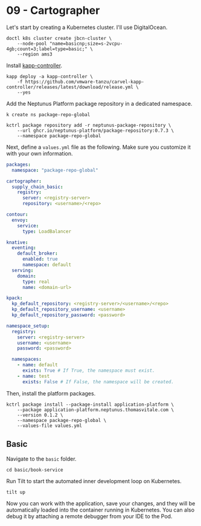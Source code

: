 # 09 - Cartographer

Let's start by creating a Kubernetes cluster. I'll use DigitalOcean.

```shell
doctl k8s cluster create jbcn-cluster \
    --node-pool "name=basicnp;size=s-2vcpu-4gb;count=3;label=type=basic;" \
    --region ams3
```

Install [kapp-controller](https://carvel.dev/kapp-controller/).

```shell
kapp deploy -a kapp-controller \
    -f https://github.com/vmware-tanzu/carvel-kapp-controller/releases/latest/download/release.yml \
    --yes
```

Add the Neptunus Platform package repository in a dedicated namespace.

```shell
k create ns package-repo-global
```

```shell
kctrl package repository add -r neptunus-package-repository \
    --url ghcr.io/neptunus-platform/package-repository:0.7.3 \
    --namespace package-repo-global
```

Next, define a `values.yml` file as the following. Make sure you customize it with your own information.

```yaml
packages:
  namespace: "package-repo-global"

cartographer:
  supply_chain_basic:
    registry:
      server: <registry-server>
      repository: <username>/<repo>

contour:
  envoy:
    service:
      type: LoadBalancer

knative:
  eventing:
    default_broker:
      enabled: true
      namespace: default
  serving:
    domain:
      type: real
      name: <domain-url>

kpack:
  kp_default_repository: <registry-server>/<username>/<repo>
  kp_default_repository_username: <username>
  kp_default_repository_password: <password>

namespace_setup:
  registry: 
    server: <registry-server>
    username: <username>
    password: <password>

  namespaces:
    - name: default
      exists: True # If True, the namespace must exist.
    - name: test
      exists: False # If False, the namespace will be created.
```

Then, install the platform packages.

```shell
kctrl package install --package-install application-platform \
    --package application-platform.neptunus.thomasvitale.com \
    --version 0.1.2 \
    --namespace package-repo-global \
    --values-file values.yml
```

## Basic

Navigate to the `basic` folder.

```shell
cd basic/book-service
```

Run Tilt to start the automated inner development loop on Kubernetes.

```shell
tilt up
```

Now you can work with the application, save your changes, and they will be automatically loaded into
the container running in Kubernetes. You can also debug it by attaching a remote debugger from your IDE
to the Pod.
